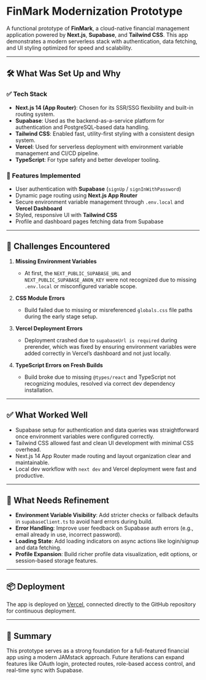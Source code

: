 # FinMark Modernization Prototype

A functional prototype of **FinMark**, a cloud-native financial management application powered by **Next.js**, **Supabase**, and **Tailwind CSS**. This app demonstrates a modern serverless stack with authentication, data fetching, and UI styling optimized for speed and scalability.

---

## 🛠️ What Was Set Up and Why

### ✅ Tech Stack
- **Next.js 14 (App Router)**: Chosen for its SSR/SSG flexibility and built-in routing system.
- **Supabase**: Used as the backend-as-a-service platform for authentication and PostgreSQL-based data handling.
- **Tailwind CSS**: Enabled fast, utility-first styling with a consistent design system.
- **Vercel**: Used for serverless deployment with environment variable management and CI/CD pipeline.
- **TypeScript**: For type safety and better developer tooling.

### 🔧 Features Implemented
- User authentication with **Supabase** (`signUp` / `signInWithPassword`)
- Dynamic page routing using **Next.js App Router**
- Secure environment variable management through `.env.local` and **Vercel Dashboard**
- Styled, responsive UI with **Tailwind CSS**
- Profile and dashboard pages fetching data from Supabase

---

## 🚧 Challenges Encountered

1. **Missing Environment Variables**  
   - At first, the `NEXT_PUBLIC_SUPABASE_URL` and `NEXT_PUBLIC_SUPABASE_ANON_KEY` were not recognized due to missing `.env.local` or misconfigured variable scope.

2. **CSS Module Errors**  
   - Build failed due to missing or misreferenced `globals.css` file paths during the early stage setup.

3. **Vercel Deployment Errors**  
   - Deployment crashed due to `supabaseUrl is required` during prerender, which was fixed by ensuring environment variables were added correctly in Vercel’s dashboard and not just locally.

4. **TypeScript Errors on Fresh Builds**  
   - Build broke due to missing `@types/react` and TypeScript not recognizing modules, resolved via correct dev dependency installation.

---

## ✅ What Worked Well

- Supabase setup for authentication and data queries was straightforward once environment variables were configured correctly.
- Tailwind CSS allowed fast and clean UI development with minimal CSS overhead.
- Next.js 14 App Router made routing and layout organization clear and maintainable.
- Local dev workflow with `next dev` and Vercel deployment were fast and productive.

---

## 🔧 What Needs Refinement

- **Environment Variable Visibility**: Add stricter checks or fallback defaults in `supabaseClient.ts` to avoid hard errors during build.
- **Error Handling**: Improve user feedback on Supabase auth errors (e.g., email already in use, incorrect password).
- **Loading State**: Add loading indicators on async actions like login/signup and data fetching.
- **Profile Expansion**: Build richer profile data visualization, edit options, or session-based storage features.

---

## 📦 Deployment

The app is deployed on [Vercel](https://vercel.com), connected directly to the GitHub repository for continuous deployment.

---

## 🧠 Summary

This prototype serves as a strong foundation for a full-featured financial app using a modern JAMstack approach. Future iterations can expand features like OAuth login, protected routes, role-based access control, and real-time sync with Supabase.

